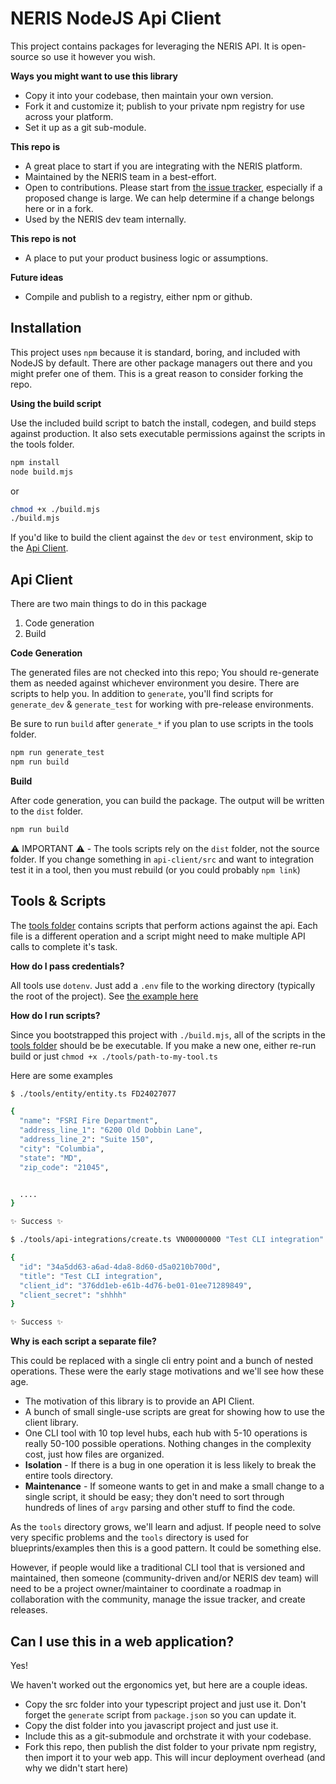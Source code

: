 # NERIS NodeJS Api Client

This project contains packages for leveraging the NERIS API. It is open-source so use it however you wish. 

**Ways you might want to use this library**

- Copy it into your codebase, then maintain your own version.
- Fork it and customize it; publish to your private npm registry for use across your platform. 
- Set it up as a git sub-module.

**This repo is**

- A great place to start if you are integrating with the NERIS platform. 
- Maintained by the NERIS team in a best-effort.
- Open to contributions. Please start from [the issue tracker](https://github.com/ulfsri/neris-nodejs-client/issues), especially if a proposed change is large. We can help determine if a change belongs here or in a fork. 
- Used by the NERIS dev team internally.

**This repo is not**

- A place to put your product business logic or assumptions.

**Future ideas**

- Compile and publish to a registry, either npm or github.

## Installation

This project uses `npm` because it is standard, boring, and included with NodeJS by default. There are other package managers out there and you might prefer one of them. This is a great reason to consider forking the repo. 

**Using the build script**

Use the included build script to batch the install, codegen, and build steps against production. It also sets executable permissions against the scripts in the tools folder.

```bash
npm install 
node build.mjs
```

or

```bash 
chmod +x ./build.mjs
./build.mjs
```

If you'd like to build the client against the `dev` or `test` environment, skip to the [Api Client](#api-client).


## Api Client

There are two main things to do in this package

1. Code generation
2. Build

**Code Generation**

The generated files are not checked into this repo; You should re-generate them as needed against whichever environment you desire. There are scripts to help you. In addition to `generate`, you'll find scripts for `generate_dev` & `generate_test` for working with pre-release environments.

Be sure to run `build` after `generate_*` if you plan to use scripts in the tools folder.

```bash
npm run generate_test
npm run build
```

**Build**

After code generation, you can build the package. The output will be written to the `dist` folder. 

```bash
npm run build
```

⚠️ IMPORTANT ⚠️ - The tools scripts rely on the `dist` folder, not the source folder. If you change something in `api-client/src` and want to integration test it in a tool, then you must rebuild (or you could probably `npm link`)

## Tools & Scripts

The [tools folder](./tools/) contains scripts that perform actions against the api. Each file is a different operation and a script might need to make multiple API calls to complete it's task. 

**How do I pass credentials?**

All tools use `dotenv`.  Just add a `.env` file to the working directory (typically the root of the project). See [the example here](./.env.example)

**How do I run scripts?**

Since you bootstrapped this project with `./build.mjs`, all of the scripts in the [tools folder](./tools/) should be be executable. If you make a new one, either re-run build or just `chmod +x ./tools/path-to-my-tool.ts`

Here are some examples

```bash
$ ./tools/entity/entity.ts FD24027077

{
  "name": "FSRI Fire Department",
  "address_line_1": "6200 Old Dobbin Lane",
  "address_line_2": "Suite 150",
  "city": "Columbia",
  "state": "MD",
  "zip_code": "21045",


  ....
}

✨ Success ✨ 
```


```bash
$ ./tools/api-integrations/create.ts VN00000000 "Test CLI integration"

{
  "id": "34a5dd63-a6ad-4da8-8d60-d5a0210b700d",
  "title": "Test CLI integration",
  "client_id": "376dd1eb-e61b-4d76-be01-01ee71289849",
  "client_secret": "shhhh"
}

✨ Success ✨ 
```

**Why is each script a separate file?**

This could be replaced with a single cli entry point and a bunch of nested operations. These were the early stage motivations and we'll see how these age. 

- The motivation of this library is to provide an API Client. 
- A bunch of small single-use scripts are great for showing how to use the client library. 
- One CLI tool with 10 top level hubs, each hub with 5-10 operations is really 50-100 possible operations. Nothing changes in the complexity cost, just how files are organized. 
- **Isolation** - If there is a bug in one operation it is less likely to break the entire tools directory.
- **Maintenance** - If someone wants to get in and make a small change to a single script, it should be easy; they don't need to sort through hundreds of lines of `argv` parsing and other stuff to find the code. 

As the `tools` directory grows, we'll learn and adjust. If people need to solve very specific problems and the `tools` directory is used for blueprints/examples then this is a good pattern. It could be something else. 

However, if people would like a traditional CLI tool that is versioned and maintained, then someone (community-driven and/or NERIS dev team) will need to be a project owner/maintainer to coordinate a roadmap in collaboration with the community, manage the issue tracker, and create releases.

## Can I use this in a web application?

Yes! 

We haven't worked out the ergonomics yet, but here are a couple ideas. 

- Copy the src folder into your typescript project and just use it. Don't forget the `generate` script from `package.json` so you can update it. 
- Copy the dist folder into you javascript project and just use it. 
- Include this as a git-submodule and orchstrate it with your codebase.
- Fork this repo, then publish the dist folder to your private npm registry, then import it to your web app. This will incur deployment overhead (and why we didn't start here)